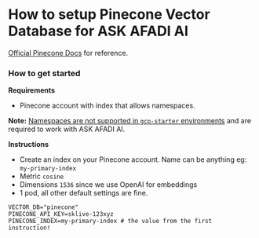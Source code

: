 # How to setup Pinecone Vector Database for ASK AFADI AI

[Official Pinecone Docs](https://docs.pinecone.io/docs/overview) for reference.

### How to get started

**Requirements**

- Pinecone account with index that allows namespaces.

**Note:** [Namespaces are not supported in `gcp-starter` environments](https://docs.pinecone.io/docs/namespaces) and are required to work with ASK AFADI AI.

**Instructions**

- Create an index on your Pinecone account. Name can be anything eg: `my-primary-index`
- Metric `cosine`
- Dimensions `1536` since we use OpenAI for embeddings
- 1 pod, all other default settings are fine.

```
VECTOR_DB="pinecone"
PINECONE_API_KEY=sklive-123xyz
PINECONE_INDEX=my-primary-index # the value from the first instruction!
```
